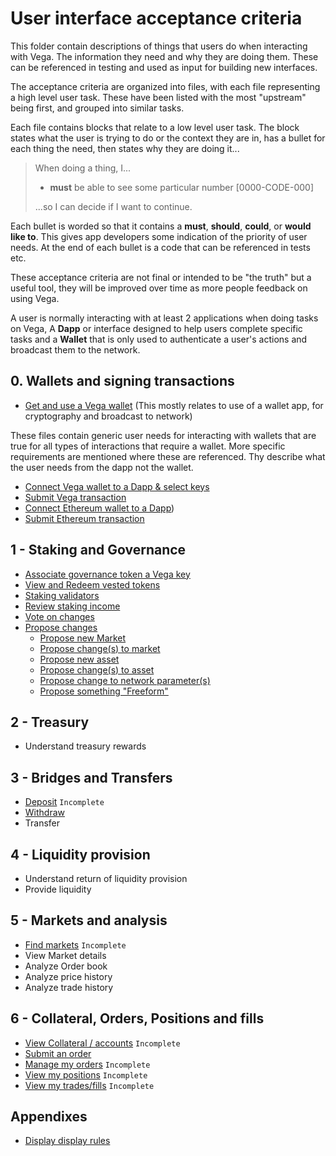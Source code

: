 # User interface acceptance criteria
This folder contain descriptions of things that users do when interacting with Vega. The information they need and why they are doing them. These can be referenced in testing and used as input for building new interfaces.

The acceptance criteria are organized into files, with each file representing a high level user task. These have been listed with the most "upstream" being first, and grouped into similar tasks.

Each file contains blocks that relate to a low level user task. The block states what the user is trying to do or the context they are in, has a bullet for each thing the need, then states why they are doing it...

> When doing a thing, I...
> 
>  - **must** be able to see some particular number [0000-CODE-000]
> 
> ...so I can decide if I want to continue.

Each bullet is worded so that it contains a **must**, **should**, **could**, or **would like to**. This gives app developers some indication of the priority of user needs. At the end of each bullet is a code that can be referenced in tests etc.

These acceptance criteria are not final or intended to be "the truth" but a useful tool, they will be improved over time as more people feedback on using Vega.

A user is normally interacting with at least 2 applications when doing tasks on Vega, A **Dapp** or interface designed to help users complete specific tasks and a **Wallet** that is only used to authenticate a user's actions and broadcast them to the network. 

## 0. Wallets and signing transactions
- [Get and use a Vega wallet](0001-WALL-wallet.md) (This mostly relates to use of a wallet app, for cryptography and broadcast to network)
  
These files contain generic user needs for interacting with wallets that are true for all types of interactions that require a wallet. More specific requirements are mentioned where these are referenced. Thy describe what the user needs from the dapp not the wallet.

- [Connect Vega wallet to a Dapp & select keys](0002-WCON-connect_vega_wallet.md)
- [Submit Vega transaction](0003-WTXN-submit_vega_transaction.md) 
- [Connect Ethereum wallet to a Dapp](0004-EWAL-connect_ethereum_wallet.md))
- [Submit Ethereum transaction](0005-ETXN-submit_ethereum_transaction.md)

## 1 - Staking and Governance
- [Associate governance token a Vega key](1000-ASSO-associate.md)
- [View and Redeem vested tokens](1001-VEST-vesting.md)
- [Staking validators](1002-STKE-staking.md)
- [Review staking income](1003-INCO-income.md)
- [Vote on changes](1004-VOTE-vote.md)
- [Propose changes](1005-PROP-propose.md)
  - [Propose new Market](./1006-PMARK-propose_new_market.md)
  - [Propose change(s) to market](./1007-PMAC-propose_market_change.md)
  - [Propose new asset](1008-PASN-propose_new_asset.md)
  - [Propose change(s) to asset](1009-PASC-propose_asset_change.md)
  - [Propose change to network parameter(s)](1010-PNEC-propose_network.md)
  - [Propose something "Freeform"](1011-PFRO-propose_freeform.md)

## 2 - Treasury 
- Understand treasury rewards 

## 3 - Bridges and Transfers

- [Deposit](3000-DEPO-desposit.md) `Incomplete`
- [Withdraw](3001-WITH-withdraw.md)
- Transfer

## 4 - Liquidity provision
- Understand return of liquidity provision
- Provide liquidity

## 5 - Markets and analysis
- [Find markets](5000-MARK-find_markets.md) `Incomplete`
- View Market details
- Analyze Order book
- Analyze price history
- Analyze trade history

## 6 - Collateral, Orders, Positions and fills 
- [View Collateral / accounts](6000-COLL-collateral.md) `Incomplete`
- [Submit an order](6001-SORD-submit_orders.md) 
- [Manage my orders](6002-MORD-manage_orders.md) `Incomplete`
- [View my positions](6003-POSI-positions.md) `Incomplete`
- [View my trades/fills](6003-FILL-fills.md) `Incomplete`

## Appendixes 

- [Display display rules](7001-DATA-data_display.md)
